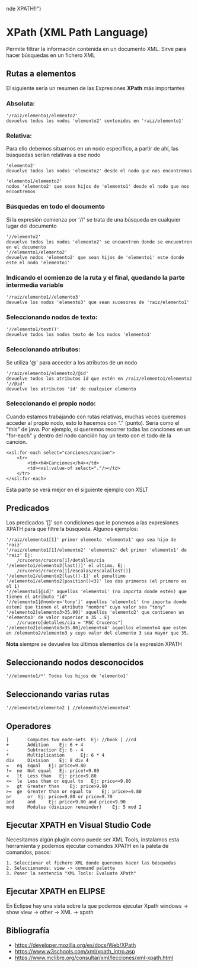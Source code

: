 nde XPATH!!")

# XPath (XML Path Language)

Permite filtrar la información contenida en un documento XML. Sirve para hacer búsquedas en un fichero XML

## Rutas a elementos

El siguiente sería un resumen de las Expresiones **XPath** más importantes

### Absoluta: 

    '/raiz/elemento1/elemento2' 
    devuelve todos los nodos 'elemento2' contenidos en 'raiz/elemento1'
    
### Relativa:

Para ello debemos situarnos en un nodo especifico, a partir de ahí, las búsquedas serían relativas a ese nodo

    'elemento2' 
    devuelve todos los nodos 'elemento2' desde el nodo que nos encontremos

    'elemento1/elemento2' 
    nodos 'elemento2' que sean hijos de 'elemento1' desde el nodo que nos encontremos

### Búsquedas en todo el documento

Si la expresión comienza por '//' se trata de una búsqueda en cualquier lugar del documento

    '//elemento2' 
    devuelve todos los nodos 'elemento2' se encuentren donde se encuentren en el documento
    '//elemento1/elemento2' 
    devuelve nodos 'elemento2' que sean hijos de 'elemento1' este donde este el nodo 'elemento1'

### Indicando el comienzo de la ruta y el final, quedando la parte intermedia variable

    '/raiz/elemento1//elemento3' 
    devuelve los nodos 'elemento3' que sean sucesores de 'raiz/elemento1'

### Seleccionando nodos de texto:

    '//elemento1/text()'
    devuelve todos los nodos texto de los nodos 'elemento1'

### Seleccionando atributos:    
Se utiliza '@' para acceder a los atributos de un nodo

    '/raiz/elemento1/elemento2/@id' 
    devuelve todos los atributos id que estén en /raiz/elemento1/elemento2
    '//@id' 
    devuelve los atributos 'id' de cualquier elemento

### Seleccionando el propio nodo:
Cuando estamos trabajando con rutas relativas, muchas veces queremos acceder al propio nodo, esto lo hacemos con "." (punto). Sería como el "this" de java. Por ejemplo, si queremos recorrer todas las canciones en un "for-each" y dentro del nodo canción hay un texto con el todo de la canción.

    <xsl:for-each select="canciones/cancion">
        <tr>
            <td><h4>Canciones</h4></td> 
            <td><xsl:value-of select="."/></td>
        </tr>
    </xsl:for-each>

Esta parte se verá mejor en el siguiente ejemplo con XSLT
 
## Predicados

Los predicados '[]' son condiciones que le ponemos a las expresiones XPATH para que filtre la búsqueda. Algunos ejemplos:

    '/raiz/elemento1[1]' primer elemento 'elemento1' que sea hijo de 'raiz'
    '/raiz/elemento1[1]/elemento2' 'elemento2' del primer 'elemento1' de 'raiz' Ej:
        /cruceros/crucero[1]/detalles/cia
    '/elemento1/elemento2[last()]' el ultimo. Ej:
        /cruceros/crucero[1]/escalas/escala[last()]
    '/elemento1/elemento2[last()-1]' el penultimo
    '/elemento1/elemento2[position()<3]' los dos primeros (el primero es el 1)
    '//elemento1[@id]' aquellos 'elemento1' (no importa donde estén) que tienen el atributo "id"
    '//elemento1[@nombre='tony']' aquellos 'elemento1' (no importa donde esten) que tienen el atributo "nombre" cuyo valor sea "tony"
    '/elemento2[elemento3>35.00]' aquellos 'elemento2' que contienen un 'elemento3' de valor superior a 35 . Ej
        //crucero[detalles/cia = "MSC Cruceros"]
    '/elemento2[elemento3>35.00]/elemento4' aquellos elemento4 que estén en /elemento2/elemento3 y cuyo valor del elemento 3 sea mayor que 35. 
    
**Nota** siempre se devuelve los últimos elementos de la expresión XPATH

## Seleccionando nodos desconocidos

    '//elemento1/*' Todos los hijos de 'elemento1'

## Seleccionando varias rutas

    '//elemento1/elemento2 | //elemento3/elemento4'

## Operadores

    |       Computes two node-sets  Ej: //book | //cd
    +       Addition    Ej: 6 + 4
    -       Subtraction Ej: 6 - 4
    *       Multiplication      Ej: 6 * 4
    div     Division    Ej: 8 div 4
    =   eq  Equal   Ej: price=9.80
    !=  ne  Not equal   Ej: price!=9.80
    <   lt  Less than   Ej: price<9.80
    <=  le  Less than or equal to   Ej: price<=9.80
    >   gt  Greater than    Ej: price>9.80
    >=  ge  Greater than or equal to    Ej: price>=9.80
    or      or  Ej: price=9.80 or price=9.70
    and     and     Ej: price>9.00 and price<9.90
    mod     Modulus (division remainder)    Ej: 5 mod 2

## Ejecutar XPATH en Visual Studio Code

Necesitamos algún plugin como puede ser XML Tools, instalamos esta herramienta y podemos ejecutar comandos XPATH en la paleta de comandos, pasos:

    1. Seleccionar el fichero XML donde queremos hacer las búsquedas
    2. Seleccionamos: view -> command palette
    3. Poner la sentencia "XML Tools: Evaluate XPath"

## Ejecutar XPATH en ELIPSE

En Eclipse hay una vista sobre la que podemos ejecutar Xpath
windows -> show view -> other -> XML -> xpath

## Bibliografía

- <https://developer.mozilla.org/es/docs/Web/XPath>
- <https://www.w3schools.com/xml/xpath_intro.asp>
- <https://www.mclibre.org/consultar/xml/lecciones/xml-xpath.html>


